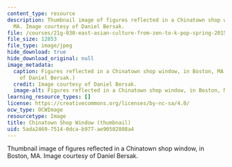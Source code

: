 ```yaml
---
content_type: resource
description: Thumbnail image of figures reflected in a Chinatown shop window, in Boston,
  MA. Image courtesy of Daniel Bersak.
file: /courses/21g-030-east-asian-culture-from-zen-to-k-pop-spring-2015/5ada246975140dcab977ae90502808a4_21g-030s15-th.jpg
file_size: 12853
file_type: image/jpeg
hide_download: true
hide_download_original: null
image_metadata:
  caption: Figures reflected in a Chinatown shop window, in Boston, MA. (Image courtesy
    of Daniel Bersak.)
  credit: Image courtesy of Daniel Bersak.
  image-alt: Figures reflected in a Chinatown shop window, in Boston, MA.
learning_resource_types: []
license: https://creativecommons.org/licenses/by-nc-sa/4.0/
ocw_type: OCWImage
resourcetype: Image
title: Chinatown Shop Window (thumbnail)
uid: 5ada2469-7514-0dca-b977-ae90502808a4
---
```

Thumbnail image of figures reflected in a Chinatown shop window, in Boston, MA. Image courtesy of Daniel Bersak.